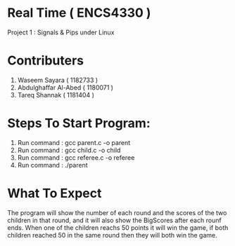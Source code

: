 # Real Time ( ENCS4330  )
Project 1 : Signals & Pips under Linux

# Contributers
1) Waseem Sayara ( 1182733 )
2) Abdulghaffar Al-Abed ( 1180071 )
3) Tareq Shannak ( 1181404 )

# Steps To Start Program:
1) Run command : gcc parent.c -o parent
2) Run command : gcc child.c -o child
3) Run command : gcc referee.c -o referee
4) Run command : ./parent

# What To Expect
The program will show the number of each round and the scores of the two children in that round, and it will also show the BigScores after each rounf ends.
When one of the children reachs 50 points it will win the game, if both children reached 50 in the same round then they will both win the game.
